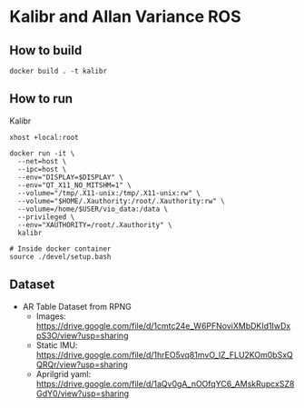 # Kalibr and Allan Variance ROS

## How to build

```
docker build . -t kalibr
```

## How to run

Kalibr
```
xhost +local:root

docker run -it \
  --net=host \
  --ipc=host \
  --env="DISPLAY=$DISPLAY" \
  --env="QT_X11_NO_MITSHM=1" \
  --volume="/tmp/.X11-unix:/tmp/.X11-unix:rw" \
  --volume="$HOME/.Xauthority:/root/.Xauthority:rw" \
  --volume=/home/$USER/vio_data:/data \
  --privileged \
  --env="XAUTHORITY=/root/.Xauthority" \
  kalibr
  
# Inside docker container
source ./devel/setup.bash
```

## Dataset

- AR Table Dataset from RPNG
   - Images: https://drive.google.com/file/d/1cmtc24e_W6PFNoviXMbDKId1IwDxpS3O/view?usp=sharing
   - Static IMU: https://drive.google.com/file/d/1hrEO5vq81mvO_lZ_FLU2KOm0bSxQQRQr/view?usp=sharing
   - Aprilgrid yaml: https://drive.google.com/file/d/1aQv0gA_nOOfqYC6_AMskRupcxSZ8GdY0/view?usp=sharing

